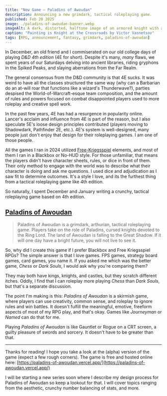 ```yaml
---
title: "New Game — Paladins of Awoudan"
description: Announcing a new grimdark, tactical roleplaying game.
published: Feb 28 2025
image: ./paladins-of-awoudan-banner.webp
imageAlt: A dark, distorted, halftone image of an armored knight with a spear and shield on a white horse looking at a stone with runes. A human skull lays nearby while a black bird flies overhead.
caption: "Painting is Knight at the Crossroads by Victor Vasnetsov"
tags: [RPG, announcement, fantasy, grimdark, paladins-of-awoudan]
---
```


In December, an old friend and I commiserated on our old college days of playing _D&D 4th edition_ (4E for short). Despite it's many, _many_ flaws, we spent years of our Saturdays delving into ancient libraries, riding gryphons in the Spiked Peaks, and slaying aberrations from the Far Realm.

The general consensus from the D&D community is that 4E sucks. It was weird to have all the classes structured the same way (why can a Barbarian do an at-will roar that functions like a wizard's Thunderwave?), parties despised the World-of-Warcraft-esque team composition, and the amount of rules and powers focused on combat disappointed players used to more roleplay and creative spell work.

In the past few years, 4E has had a resurgence in popularity online. Lancer's acclaim and influence from 4E is part of the reason, but I also speculate 5E's loose design principles contributed (players moving to Shadowdark, Pathfinder 2E, etc.). 4E's system is well-designed, many people just don't enjoy that design for their roleplaying games. I am one of those people.

All the games I ran in 2024 utilized [Free-Kriegsspiel](https://www.revenant-quill.com/p/free-kriegsspiel-roleplaying.html) elements, and most of them I ran in a Blackbox or No-HUD style. For those unfamiliar, that means the players didn't have character sheets, rules, or dice in front of them. Their only method to engage with the world was to describe what their character is doing and ask me questions. I used dice and adjudication as I saw fit to determine outcomes. It's a style I love, and its the furthest thing from a tactical roleplaying game like 4th edition.

So naturally, I spent December and January writing a crunchy, tactical roleplaying game based on 4th edition.

## [Paladins of Awoudan](https://paladins-of-awoudan.vercel.app/)

> Paladins of Awoudan is a grimdark, arthurian, tactical roleplaying game. Players take on the role of Paladins, cursed knights devoted to the Ring Lord. The land of Awoudan is falling to the Great Shadow. If it will one day have a bright future, you will not live to see it.

So, why did I create this game if I prefer Blackbox and Free Kriegsspiel RPGs? The simple answer is that I love games. FPS games, strategy board games, card games, you name it. If you asked me which was the better game, _Chess_ or _Dark Souls_, I would ask why you're comparing them?

They may both have kings, knights, and castles, but they scratch different itches. Oddly, I find that I can roleplay more playing _Chess_ than _Dark Souls_, but that's a separate discussion.

The point I'm making is this: _Paladins of Awoudan_ is a skirmish game, where players can use creativity, common sense, and roleplay to ignore rules and win battles. It doesn't fulfill the meaningful, emotive, freeform aspects of most of my RPG play, and that's okay. Games like _Journeyman_ or _Named_ can do that for me.

Playing _Paladins of Awoudan_ is like Gauntlet or Rogue on a CRT screen, a guilty pleasure of swords and sorcery. It doesn't have to be greater than that.

---

Thanks for reading! I hope you take a look at the (alpha) version of the game (expect a few rough corners). The game is free and hosted online here: [https://paladins-of-awoudan.vercel.app/](https://paladins-of-awoudan.vercel.app/)

I will be starting a new series soon where I describe my design process for Paladins of Awoudan so keep a lookout for that. I will cover topics ranging from the aesthetic, crunchy number balancing of stats, and more.
